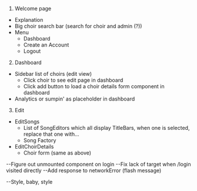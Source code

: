 
1. Welcome page

* Explanation
* Big choir search bar (search for choir and admin (?))
* Menu
  - Dashboard
  - Create an Account
  - Logout

2. Dashboard


* Sidebar list of choirs (edit view)
  - Click choir to see edit page in dashboard
  - Click add button to load a choir details form component in dashboard
* Analytics or sumpin' as placeholder in dashboard

3. Edit 

* EditSongs
  - List of SongEditors which all display TitleBars, when one is selected, replace that one with...
  - Song Factory
* EditChoirDetails
  - Choir form (same as above)


--Figure out unmounted component on login
--Fix lack of target when /login visited directly
--Add response to networkError (flash message)



--Style, baby, style